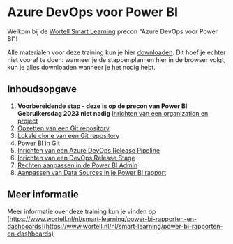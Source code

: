 # Azure DevOps voor Power BI

Welkom bij de [Wortell Smart Learning](https://www.wortell.nl/nl/smart-learning) precon "Azure DevOps voor Power BI"!

Alle materialen voor deze training kun je hier [downloaden](https://github.com/wortell-smart-learning/devopspowerbi/archive/refs/heads/master.zip).
Dit hoef je echter niet vooraf te doen: wanneer je de stappenplannen hier in de browser volgt, kun je alles downloaden wanneer je het nodig hebt.

## Inhoudsopgave

1. **Voorbereidende stap - deze is op de precon van Power BI Gebruikersdag 2023 niet nodig** [Inrichten van een organization en project](./01-inrichten-organization-project.md)
2. [Opzetten van een Git repository](./02-opzetten-git-repository.md)
3. [Lokale clone van een Git repository](./03-clone-van-git-repository-lokaal.md)
4. [Power BI in Git](./04-powerbi-in-git.md)
5. [Inrichten van een Azure DevOps Release Pipeline](./05-inrichten-azure-devops-release-pipeline.md)
6. [Inrichten van een DevOps Release Stage](./06-inrichten-devops-release-stage.md)
7. [Rechten aanpassen in de Power BI Admin](./07-rechten-aanpassen-powerbi-admin.md)
8. [Aanpassen van Data Sources in je Power BI rapport](./08-change-datasource.md)

## Meer informatie

Meer informatie over deze training kun je vinden op [https://www.wortell.nl/nl/smart-learning/power-bi-rapporten-en-dashboards](https://www.wortell.nl/nl/smart-learning/power-bi-rapporten-en-dashboards)
